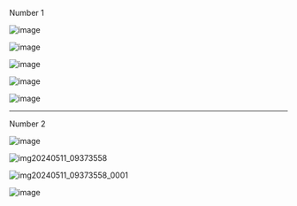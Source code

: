 Number 1

![image](https://github.com/Iaaaaaaaaan/CSE_BlockDiagramAlgebra_BSME_4203_Group2_2024/assets/161392194/8e1ad0af-6b2e-4eef-b73f-052177c9a6fb)

![image](https://github.com/Iaaaaaaaaan/CSE_BlockDiagramAlgebra_BSME_4203_Group2_2024/assets/161392194/80549e74-f660-40c3-855b-645719cf5b20)

![image](https://github.com/Iaaaaaaaaan/CSE_BlockDiagramAlgebra_BSME_4203_Group2_2024/assets/161392194/dabd40be-ebd9-47e7-b18e-fbd56f3c22d7)

![image](https://github.com/Iaaaaaaaaan/CSE_BlockDiagramAlgebra_BSME_4203_Group2_2024/assets/161392194/b80b3161-630a-414f-a978-d99b9e8b7f3b)

![image](https://github.com/Iaaaaaaaaan/CSE_BlockDiagramAlgebra_BSME_4203_Group2_2024/assets/161392194/34f3ae3d-676e-415b-820a-c797c8ddc57a)
______________________________________________________________________________________________________________________________________________
Number 2

![image](https://github.com/Iaaaaaaaaan/CSE_BlockDiagramAlgebra_BSME_4203_Group2_2024/assets/161392194/9a714845-c45c-4514-b0d2-368125cd489e)

![img20240511_09373558](https://github.com/Iaaaaaaaaan/CSE_BlockDiagramAlgebra_BSME_4203_Group2_2024/assets/161392194/9d87a646-20bb-40fa-ac35-6f7785e60621)

![img20240511_09373558_0001](https://github.com/Iaaaaaaaaan/CSE_BlockDiagramAlgebra_BSME_4203_Group2_2024/assets/161392194/3f9d4d0e-f999-426d-87a9-d524075d728c)

![image](https://github.com/Iaaaaaaaaan/CSE_BlockDiagramAlgebra_BSME_4203_Group2_2024/assets/161392194/93626a87-c51e-4805-9a29-1ab9d247e8f1)



